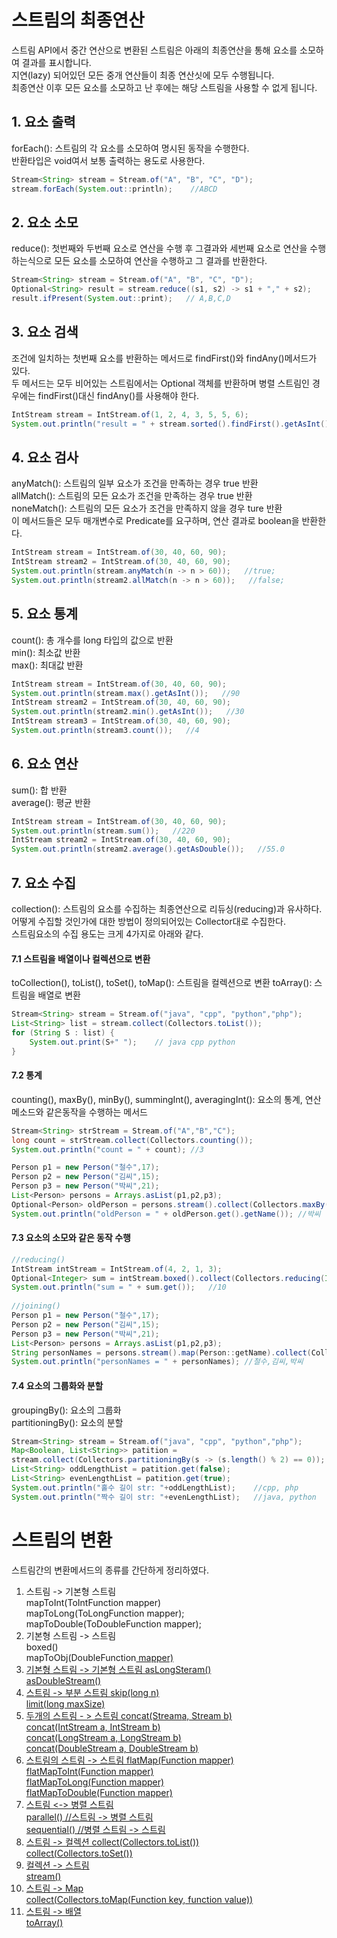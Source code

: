 # 스트림의 최종연산
스트림 API에서 중간 연산으로 변환된 스트림은 아래의 최종연산을 통해 요소를 소모하여 결과를 표시합니다.  
지연(lazy) 되어있던 모든 중개 연산들이 최종 연산싯에 모두 수행됩니다.  
최종연산 이후 모든 요소를 소모하고 난 후에는 해당 스트림을 사용할 수 없게 됩니다. 

## 1. 요소 출력
forEach(): 스트림의 각 요소를 소모하여 명시된 동작을 수행한다.  
반환타입은 void여서 보통 출력하는 용도로 사용한다.
~~~ java
Stream<String> stream = Stream.of("A", "B", "C", "D");
stream.forEach(System.out::println);    //ABCD
~~~

## 2. 요소 소모
reduce(): 첫번째와 두번째 요소로 연산을 수행 후 그결과와 세번째 요소로 연산을 수행하는식으로 모든 요소를 소모하여 연산을 수행하고 그 결과를 반환한다.  
~~~ java
Stream<String> stream = Stream.of("A", "B", "C", "D");
Optional<String> result = stream.reduce((s1, s2) -> s1 + "," + s2);
result.ifPresent(System.out::print);   // A,B,C,D
~~~

## 3. 요소 검색
조건에 일치하는 첫번째 요소를 반환하는 메서드로 findFirst()와 findAny()메서드가 있다.  
두 메서드는 모두 비어있는 스트림에서는 Optional 객체를 반환하며 병렬 스트림인 경우에는 findFirst()대신 findAny()를 사용해야 한다.
~~~ java
IntStream stream = IntStream.of(1, 2, 4, 3, 5, 5, 6);
System.out.println("result = " + stream.sorted().findFirst().getAsInt()); //1
~~~

## 4. 요소 검사
anyMatch(): 스트림의 일부 요소가 조건을 만족하는 경우 true 반환  
allMatch(): 스트림의 모든 요소가 조건을 만족하는 경우 true 반환  
noneMatch(): 스트림의 모든 요소가 조건을 만족하지 않을 경우 ture 반환  
이 메서드들은 모두 매개변수로 Predicate를 요구하며, 연산 결과로 boolean을 반환한다.
~~~ java
IntStream stream = IntStream.of(30, 40, 60, 90);
IntStream stream2 = IntStream.of(30, 40, 60, 90);
System.out.println(stream.anyMatch(n -> n > 60));   //true;
System.out.println(stream2.allMatch(n -> n > 60));   //false;
~~~

## 5. 요소 통계
count(): 총 개수를 long 타입의 값으로 반환  
min(): 최소값 반환  
max(): 최대값 반환  
~~~ java
IntStream stream = IntStream.of(30, 40, 60, 90);
System.out.println(stream.max().getAsInt());   //90
IntStream stream2 = IntStream.of(30, 40, 60, 90);
System.out.println(stream2.min().getAsInt());   //30
IntStream stream3 = IntStream.of(30, 40, 60, 90);
System.out.println(stream3.count());   //4
~~~

## 6. 요소 연산
sum(): 합 반환  
average(): 평균 반환  
~~~ java
IntStream stream = IntStream.of(30, 40, 60, 90);
System.out.println(stream.sum());   //220
IntStream stream2 = IntStream.of(30, 40, 60, 90);
System.out.println(stream2.average().getAsDouble());   //55.0
~~~

## 7. 요소 수집
collection(): 스트림의 요소를 수집하는 최종연산으로 리듀싱(reducing)과 유사하다.  
어떻게 수집할 것인가에 대한 방법이 정의되어있는 Collector대로 수집한다.  
스트림요소의 수집 용도는 크게 4가지로 아래와 같다.

#### 7.1 스트림을 배열이나 컬렉션으로 변환
toCollection(), toList(), toSet(), toMap(): 스트림을 컬렉션으로 변환
toArray(): 스트림을 배열로 변환
~~~ java
Stream<String> stream = Stream.of("java", "cpp", "python","php");
List<String> list = stream.collect(Collectors.toList());
for (String S : list) {
    System.out.print(S+" ");    // java cpp python
}
~~~

#### 7.2 통계
counting(), maxBy(), minBy(), summingInt(), averagingInt(): 요소의 통계, 연산 메소드와 같은동작을 수행하는 메서드
~~~ java
Stream<String> strStream = Stream.of("A","B","C");
long count = strStream.collect(Collectors.counting());
System.out.println("count = " + count); //3

Person p1 = new Person("철수",17);
Person p2 = new Person("김씨",15);
Person p3 = new Person("박씨",21);
List<Person> persons = Arrays.asList(p1,p2,p3);
Optional<Person> oldPerson = persons.stream().collect(Collectors.maxBy(Comparator.comparingInt(Person::getAge)));
System.out.println("oldPerson = " + oldPerson.get().getName()); //박씨
~~~

#### 7.3 요소의 소모와 같은 동작 수행
~~~java 
//reducing()
IntStream intStream = IntStream.of(4, 2, 1, 3);
Optional<Integer> sum = intStream.boxed().collect(Collectors.reducing(Integer::sum));
System.out.println("sum = " + sum.get());   //10
  
//joining()
Person p1 = new Person("철수",17);
Person p2 = new Person("김씨",15);
Person p3 = new Person("박씨",21);
List<Person> persons = Arrays.asList(p1,p2,p3);
String personNames = persons.stream().map(Person::getName).collect(Collectors.joining(","));
System.out.println("personNames = " + personNames); //철수,김씨,박씨
~~~

#### 7.4 요소의 그룹화와 분할
groupingBy(): 요소의 그룹화  
partitioningBy(): 요소의 분할  
~~~ java
Stream<String> stream = Stream.of("java", "cpp", "python","php");
Map<Boolean, List<String>> patition =  
stream.collect(Collectors.partitioningBy(s -> (s.length() % 2) == 0));
List<String> oddLengthList = patition.get(false);
List<String> evenLengthList = patition.get(true);
System.out.println("홀수 길이 str: "+oddLengthList);    //cpp, php
System.out.println("짝수 길이 str: "+evenLengthList);   //java, python
~~~

# 스트림의 변환
스트림간의 변환메서드의 종류를 간단하게 정리하였다.  
1. 스트림 -> 기본형 스트림  
mapToInt(ToIntFunction<T> mapper)  
mapToLong(ToLongFunction<T> mapper);  
mapToDouble(ToDoubleFunction<T> mapper);  
2. 기본형 스트림 -> 스트림  
boxed()  
mapToObj(DoubleFunction<U> mapper)  
3. 기본형 스트림 -> 기본형 스트림
asLongSteram()  
asDoubleStream()  
4. 스트림 -> 부분 스트림
skip(long n)  
limit(long maxSize)  
5. 두개의 스트림 - > 스트림
concat(Stream<T>a, Stream<T> b)  
concat(IntStream a, IntStream b)  
concat(LongStream a, LongStream b)  
concat(DoubleStream a, DoubleStream b)  
6. 스트림의 스트림 -> 스트림
flatMap(Function mapper)  
flatMapToInt(Function mapper)  
flatMapToLong(Function mapper)  
flatMapToDouble(Function mapper)  
7. 스트림 <-> 병렬 스트림  
parallel()      //스트림 -> 병렬 스트림  
sequential()    //병렬 스트림 -> 스트림  
8. 스트림 -> 컬렉션
collect(Collectors.toList())  
collect(Collectors.toSet())  
9. 컬렉션 -> 스트림  
stream()  
10. 스트림 -> Map  
collect(Collectors.toMap(Function key, function value))
11. 스트림 -> 배열  
toArray()
